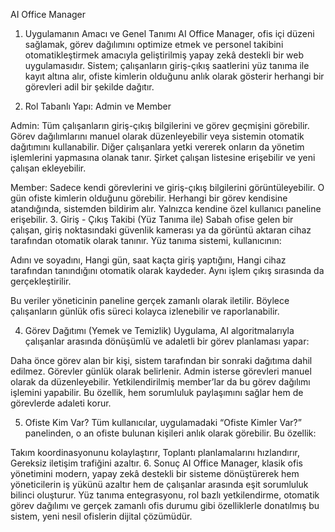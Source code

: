   AI Office Manager
1. Uygulamanın Amacı ve Genel Tanımı
AI Office Manager, ofis içi düzeni sağlamak, görev dağılımını optimize etmek ve personel takibini otomatikleştirmek amacıyla geliştirilmiş yapay zekâ destekli bir web uygulamasıdır. Sistem; çalışanların giriş-çıkış saatlerini yüz tanıma ile kayıt altına alır, ofiste kimlerin olduğunu anlık olarak gösterir herhangi bir görevleri adil bir şekilde dağıtır.

2. Rol Tabanlı Yapı: Admin ve Member

Admin:
Tüm çalışanların giriş-çıkış bilgilerini ve görev geçmişini görebilir.
Görev dağılımlarını manuel olarak düzenleyebilir veya sistemin otomatik dağıtımını kullanabilir.
Diğer çalışanlara yetki vererek onların da yönetim işlemlerini yapmasına olanak tanır.
Şirket çalışan listesine erişebilir ve yeni çalışan ekleyebilir.

Member:
Sadece kendi görevlerini ve giriş-çıkış bilgilerini görüntüleyebilir.
O gün ofiste kimlerin olduğunu görebilir.
Herhangi bir görev kendisine atandığında, sistemden bildirim alır.
Yalnızca kendine özel kullanıcı paneline erişebilir.
3. Giriş - Çıkış Takibi (Yüz Tanıma ile)
Sabah ofise gelen bir çalışan, giriş noktasındaki güvenlik kamerası ya da görüntü aktaran cihaz tarafından otomatik olarak tanınır.
Yüz tanıma sistemi, kullanıcının:

Adını ve soyadını,
Hangi gün, saat kaçta giriş yaptığını,
Hangi cihaz tarafından tanındığını
otomatik olarak kaydeder. Aynı işlem çıkış sırasında da gerçekleştirilir.

Bu veriler yöneticinin paneline gerçek zamanlı olarak iletilir. Böylece çalışanların günlük ofis süreci kolayca izlenebilir ve raporlanabilir.

4. Görev Dağıtımı (Yemek ve Temizlik)
Uygulama, AI algoritmalarıyla çalışanlar arasında dönüşümlü ve adaletli bir görev planlaması yapar:

Daha önce görev alan bir kişi, sistem tarafından bir sonraki dağıtıma dahil edilmez.
Görevler günlük olarak belirlenir.
Admin isterse görevleri manuel olarak da düzenleyebilir.
Yetkilendirilmiş member’lar da bu görev dağılımı işlemini yapabilir.
Bu özellik, hem sorumluluk paylaşımını sağlar hem de görevlerde adaleti korur.

5. Ofiste Kim Var?
Tüm kullanıcılar, uygulamadaki “Ofiste Kimler Var?” panelinden, o an ofiste bulunan kişileri anlık olarak görebilir. Bu özellik:

Takım koordinasyonunu kolaylaştırır,
Toplantı planlamalarını hızlandırır,
Gereksiz iletişim trafiğini azaltır.
6. Sonuç
AI Office Manager, klasik ofis yönetimini modern, yapay zekâ destekli bir sisteme dönüştürerek hem yöneticilerin iş yükünü azaltır hem de çalışanlar arasında eşit sorumluluk bilinci oluşturur.
Yüz tanıma entegrasyonu, rol bazlı yetkilendirme, otomatik görev dağılımı ve gerçek zamanlı ofis durumu gibi özelliklerle donatılmış bu sistem, yeni nesil ofislerin dijital çözümüdür.


